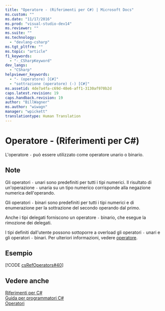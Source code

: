 ```yaml
---
title: "Operatore - (Riferimenti per C#) | Microsoft Docs"
ms.custom: ""
ms.date: "11/17/2016"
ms.prod: "visual-studio-dev14"
ms.reviewer: ""
ms.suite: ""
ms.technology: 
  - "devlang-csharp"
ms.tgt_pltfrm: ""
ms.topic: "article"
f1_keywords: 
  - "-_CSharpKeyword"
dev_langs: 
  - "CSharp"
helpviewer_keywords: 
  - "- (operatore) [C#]"
  - "sottrazione (operatore) (-) [C#]"
ms.assetid: 4de7a4fa-c69d-48e6-aff1-3130af970b2d
caps.latest.revision: 19
caps.handback.revision: 19
author: "BillWagner"
ms.author: "wiwagn"
manager: "wpickett"
translationtype: Human Translation
---
```

# Operatore - (Riferimenti per C#)
L'operatore `-` può essere utilizzato come operatore unario o binario.  
  
## Note  
 Gli operatori `-` unari sono predefiniti per tutti i tipi numerici.  Il risultato di un'operazione `-` unaria su un tipo numerico corrisponde alla negazione numerica dell'operando.  
  
 Gli operatori `-` binari sono predefiniti per tutti i tipi numerici e di enumerazione per la sottrazione del secondo operando dal primo.  
  
 Anche i tipi delegati forniscono un operatore `-` binario, che esegue la rimozione dei delegati.  
  
 I tipi definiti dall'utente possono sottoporre a overload gli operatori `-` unari e gli operatori `-` binari.  Per ulteriori informazioni, vedere [operatore](../../../csharp/language-reference/keywords/operator.md).  
  
## Esempio  
 [!CODE [csRefOperators#40](../CodeSnippet/VS_Snippets_VBCSharp/csrefOperators#40)]  
  
## Vedere anche  
 [Riferimenti per C\#](../../../csharp/language-reference/index.md)   
 [Guida per programmatori C\#](../../../csharp/programming-guide/index.md)   
 [Operatori](../../../csharp/language-reference/operators/index.md)